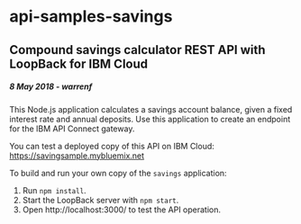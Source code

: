 #  api-samples-savings
## Compound savings calculator REST API with LoopBack for IBM Cloud
#####  8 May 2018 - warrenf

This Node.js application calculates a savings account balance, given a fixed interest rate and annual deposits. Use this application to create an endpoint for the IBM API Connect gateway.

You can test a deployed copy of this API on IBM Cloud: https://savingsample.mybluemix.net

To build and run your own copy of the `savings` application:

1. Run `npm install`.
2. Start the LoopBack server with `npm start`.
3. Open http://localhost:3000/ to test the API operation.
